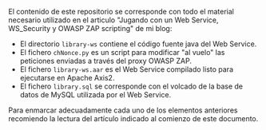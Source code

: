 El contenido de este repositorio se corresponde con todo el material necesario utilizado en el articulo "Jugando con un Web Service, WS_Security y OWASP ZAP scripting" de mi blog:

* El directorio `library-ws` contiene el código fuente java del Web Service.
* El fichero `chNonce.py` es un script para modificar "al vuelo" las peticiones enviadas a través del proxy OWASP ZAP.
* El fichero `library-ws.aar` es el Web Service compilado listo para ejecutarse en Apache Axis2.
* El fichero `library.sql` se corresponde con el volcado de la base de datos de MySQL utilizada por el Web Service.

Para enmarcar adecuadamente cada uno de los elementos anteriores recomiendo la lectura del artículo indicado al comienzo de este documento.
